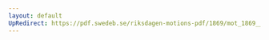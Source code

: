 ```yaml
---
layout: default
UpRedirect: https://pdf.swedeb.se/riksdagen-motions-pdf/1869/mot_1869__ak__00176.pdf
---
```

